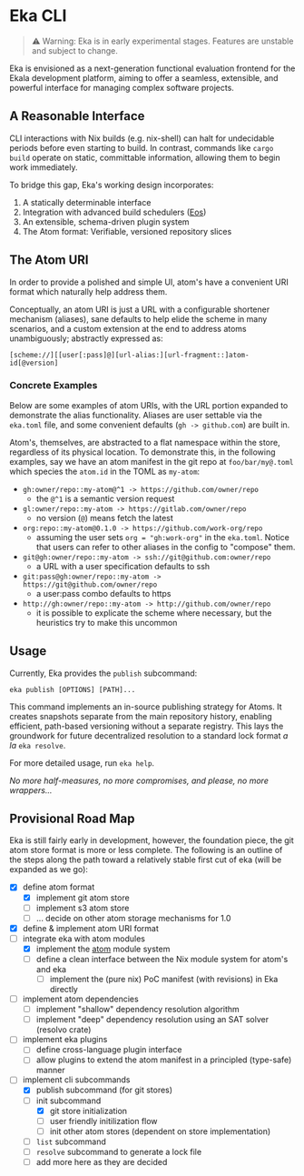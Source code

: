 # Eka CLI

> ⚠️ Warning: Eka is in early experimental stages. Features are unstable and subject to change.

Eka is envisioned as a next-generation functional evaluation frontend for the Ekala development platform, aiming to offer a seamless, extensible, and powerful interface for managing complex software projects.

## A Reasonable Interface

CLI interactions with Nix builds (e.g. nix-shell) can halt for undecidable periods before even starting to build. In contrast, commands like `cargo build` operate on static, committable information, allowing them to begin work immediately.

To bridge this gap, Eka's working design incorporates:

1. A statically determinable interface
2. Integration with advanced build schedulers ([Eos][eos])
3. An extensible, schema-driven plugin system
4. The Atom format: Verifiable, versioned repository slices

## The Atom URI

In order to provide a polished and simple UI, atom's have a convenient URI format which naturally help address them.

Conceptually, an atom URI is just a URL with a configurable shortener mechanism (aliases), sane defaults to help elide the scheme in many scenarios, and a custom extension at the end to address atoms unambiguously; abstractly expressed as:
```
[scheme://][[user[:pass]@][url-alias:][url-fragment::]atom-id[@version]
```

### Concrete Examples

Below are some examples of atom URIs, with the URL portion expanded to demonstrate the alias functionality. Aliases are user settable via the `eka.toml` file, and some convenient defaults (`gh -> github.com`) are built in.

Atom's, themselves, are abstracted to a flat namespace within the store, regardless of its physical location. To demonstrate this, in the following examples, say we have an atom manifest in the git repo at `foo/bar/my@.toml` which species the `atom.id` in the TOML as `my-atom`:

* `gh:owner/repo::my-atom@^1 -> https://github.com/owner/repo`
  * the `@^1` is a semantic version request
* `gl:owner/repo::my-atom -> https://gitlab.com/owner/repo`
  * no version (`@`) means fetch the latest
* `org:repo::my-atom@0.1.0 -> https://github.com/work-org/repo`
  * assuming the user sets `org = "gh:work-org"` in the `eka.toml`. Notice that users can refer to other aliases in the config to "compose" them.
* `git@gh:owner/repo::my-atom -> ssh://git@github.com:owner/repo`
  * a URL with a user specification defaults to ssh
* `git:pass@gh:owner/repo::my-atom -> https://git@github.com/owner/repo`
  * a user:pass combo defaults to https
* `http://gh:owner/repo::my-atom -> http://github.com/owner/repo`
  * it is possible to explicate the scheme where necessary, but the heuristics try to make this uncommon

## Usage

Currently, Eka provides the `publish` subcommand:

```
eka publish [OPTIONS] [PATH]...
```

This command implements an in-source publishing strategy for Atoms. It creates snapshots separate from the main repository history, enabling efficient, path-based versioning without a separate registry. This lays the groundwork for future decentralized resolution to a standard lock format _a la_ `eka resolve`.

For more detailed usage, run `eka help`.

_No more half-measures, no more compromises, and please, no more wrappers..._

## Provisional Road Map

Eka is still fairly early in development, however, the foundation piece, the git atom store format is more or less complete. The following is an outline of the steps along the path toward a relatively stable first cut of eka (will be expanded as we go):
- [x] define atom format
  - [x] implement git atom store
  - [ ] implement s3 atom store
  - [ ] ... decide on other atom storage mechanisms for 1.0
- [x] define & implement atom URI format
- [ ] integrate eka with atom modules
  - [x] implement the [atom](https://github.com/ekala-project/atom) module system
  - [ ] define a clean interface between the Nix module system for atom's and eka
    - [ ] implement the (pure nix) PoC manifest (with revisions) in Eka directly
- [ ] implement atom dependencies
  - [ ] implement "shallow" dependency resolution algorithm
  - [ ] implement "deep" dependency resolution using an SAT solver (resolvo crate)
- [ ] implement eka plugins
  - [ ] define cross-language plugin interface
  - [ ] allow plugins to extend the atom manifest in a principled (type-safe) manner
- [ ] implement cli subcommands
  - [x] publish subcommand (for git stores)
  - [ ] init subcommand
    - [x] git store initialization
    - [ ] user friendly initilization flow
    - [ ] init other atom stores (dependent on store implementation)
  - [ ] `list` subcommand
  - [ ] `resolve` subcommand to generate a lock file
  - [ ] add more here as they are decided

[eos]: https://github.com/ekala-project/eos-gateway
